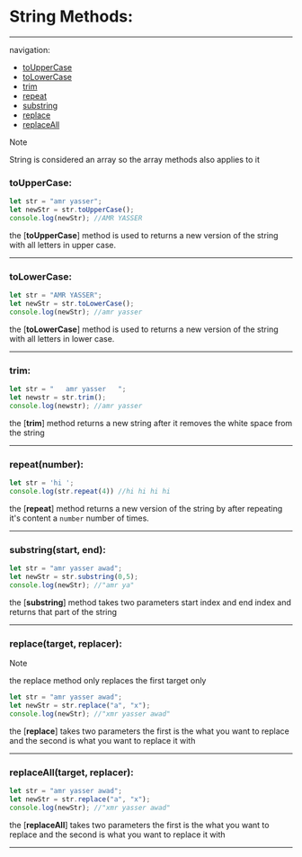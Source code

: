 # String Methods:
---

navigation:
- [toUpperCase](#touppercase)
- [toLowerCase](#tolowercase)
- [trim](#trim)
- [repeat](#repeatnumber)
- [substring](#substringstart-end)
- [replace](#replacetarget-replacer)
- [replaceAll](#replacealltarget-replacer) 

>[!NOTE]
>String is considered an array so the array methods also applies to it

### toUpperCase:
```javascript
let str = "amr yasser";
let newStr = str.toUpperCase();
console.log(newStr); //AMR YASSER
```
the [**toUpperCase**] method is used to returns a new version of the string with all letters in upper case.

---

### toLowerCase:
```javascript
let str = "AMR YASSER";
let newStr = str.toLowerCase();
console.log(newStr); //amr yasser
```
the [**toLowerCase**] method is used to returns a new version of the string with all letters in lower case.

---

### trim:
```javascript
let str = "   amr yasser   ";
let newstr = str.trim();
console.log(newstr); //amr yasser
```
the [**trim**] method returns a new string after it removes the white space from the string

---

### repeat(number):

```javascript
let str = 'hi ';
console.log(str.repeat(4)) //hi hi hi hi
```

the [**repeat**] method returns a new version of the string by after repeating it's content a `number` number of times.

---

### substring(start, end):
```javascript
let str = "amr yasser awad";
let newStr = str.substring(0,5);
console.log(newStr); //"amr ya"
```
the [**substring**] method takes two parameters start index and end index and returns that part of the string

---

### replace(target, replacer):
> [!NOTE]
> the replace method only replaces the first target only
```javascript
let str = "amr yasser awad";
let newStr = str.replace("a", "x");
console.log(newStr); //"xmr yasser awad"
```
the [**replace**] takes two parameters the first is the what you want to replace and the second is what you want to replace it with

---

### replaceAll(target, replacer):
```javascript
let str = "amr yasser awad";
let newStr = str.replace("a", "x");
console.log(newStr); //"xmr yasser awad"
```
the [**replaceAll**] takes two parameters the first is the what you want to replace and the second is what you want to replace it with

---

